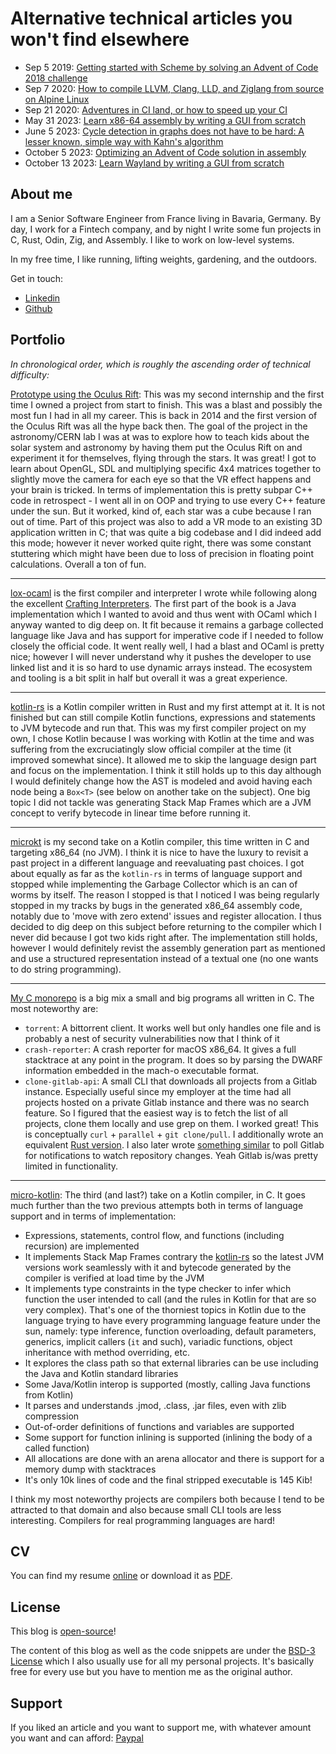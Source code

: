 <link rel="stylesheet" type="text/css" href="main.css">

# Alternative technical articles you won't find elsewhere

- Sep 5 2019: [Getting started with Scheme by solving an Advent of Code 2018 challenge](/blog/advent_of_code_2018_5)
- Sep 7 2020: [How to compile LLVM, Clang, LLD, and Ziglang from source on Alpine Linux](/blog/compile_ziglang_from_source_on_alpine_2020_9)
- Sep 21 2020: [Adventures in CI land, or how to speed up your CI](/blog/speed_up_your_ci.html)
- May 31 2023: [Learn x86-64 assembly by writing a GUI from scratch](/blog/x11_x64.html)
- June 5 2023: [Cycle detection in graphs does not have to be hard: A lesser known, simple way with Kahn's algorithm](/blog/kahns_algorithm.html)
- October 5 2023: [Optimizing an Advent of Code solution in assembly](/blog/advent_of_code_2018_5_revisited.html)
- October 13 2023: [Learn Wayland by writing a GUI from scratch](/blog/wayland_from_scratch.html)

## About me

I am a Senior Software Engineer from France living in Bavaria, Germany. By day, I work for a Fintech company, and by night I write some fun projects in C, Rust, Odin, Zig, and Assembly. I like to work on low-level systems.

In my free time, I like running, lifting weights, gardening, and the outdoors.

Get in touch:

- [Linkedin](https://www.linkedin.com/in/philippegaultier/)
- [Github](https://github.com/gaultier)


## Portfolio

*In chronological order, which is roughly the ascending order of technical difficulty:*

[Prototype using the Oculus Rift](https://github.com/gaultier/Simulation_Stars_OpenGL): This was my second internship and the first time I owned a project from start to finish. This was a blast and possibly the most fun I had in all my career. This is back in 2014 and the first version of the Oculus Rift was all the hype back then. The goal of the project in the astronomy/CERN lab I was at was to explore how to teach kids about the solar system and astronomy by having them put the Oculus Rift on and experiment it for themselves, flying through the stars. It was great! I got to learn about OpenGL, SDL and multiplying specific 4x4 matrices together to slightly move the camera for each eye so that the VR effect happens and your brain is tricked.
In terms of implementation this is pretty subpar C++ code in retrospect - I went all in on OOP and trying to use every C++ feature under the sun. But it worked, kind of, each star was a cube because I ran out of time.
Part of this project was also to add a VR mode to an existing 3D application written in C; that was quite a big codebase and I did indeed add this mode; however it never worked quite right, there was some constant stuttering which might have been due to loss of precision in floating point calculations. 
Overall a ton of fun.

---

[lox-ocaml](https://github.com/gaultier/lox-ocaml) is the first compiler and interpreter I wrote while following along the excellent [Crafting Interpreters](http://craftinginterpreters.com/the-lox-language.html). The first part of the book is a Java implementation which I wanted to avoid and thus went with OCaml which I anyway wanted to dig deep on. It fit because it remains a garbage collected language like Java and has support for imperative code if I needed to follow closely the official code. It went really well, I had a blast and OCaml is pretty nice; however I will never understand why it pushes the developer to use linked list and it is so hard to use dynamic arrays instead. The ecosystem and tooling is a bit split in half but overall it was a great experience.

---

[kotlin-rs](https://github.com/gaultier/kotlin-rs) is a Kotlin compiler written in Rust and my first attempt at it. It is not finished but can still compile Kotlin functions, expressions and statements to JVM bytecode and run that.
This was my first compiler project on my own, I chose Kotlin because I was working with Kotlin at the time and was suffering from the excruciatingly slow official compiler at the time (it improved somewhat since). It allowed me to skip the language design part and focus on the implementation.
I think it still holds up to this day although I would definitely change how the AST is modeled and avoid having each node being a `Box<T>` (see below on another take on the subject). One big topic I did not tackle was generating Stack Map Frames which are a JVM concept to verify bytecode in linear time before running it.

---

[microkt](https://github.com/gaultier/microkt) is my second take on a Kotlin compiler, this time written in C and targeting x86_64 (no JVM). I think it is nice to have the luxury to revisit a past project in a different language and reevaluating past choices. I got about equally as far as the `kotlin-rs` in terms of language support and stopped while implementing the Garbage Collector which is an can of worms by itself. The reason I stopped is that I noticed I was being regularly stopped in my tracks by bugs in the generated x86_64 assembly code, notably due to 'move with zero extend' issues and register allocation. I thus decided to dig deep on this subject before returning to the compiler which I never did because I got two kids right after.
The implementation still holds, however I would definitely revist the assembly generation part as mentioned and use a structured representation instead of a textual one (no one wants to do string programming).

---

[My C monorepo](https://github.com/gaultier/c) is a big mix a small and big programs all written in C. The most noteworthy are:
- `torrent`: A bittorrent client. It works well but only handles one file and is probably a nest of security vulnerabilities now that I think of it
- `crash-reporter`: A crash reporter for macOS x86_64. It gives a full stacktrace at any point in the program. It does so by parsing the DWARF information embedded in the  mach-o executable format.
- `clone-gitlab-api`: A small CLI that downloads all projects from a Gitlab instance. Especially useful since my employer at the time had all projects hosted on a private Gitlab instance and there was no search feature. So I figured that the easiest way is to fetch the list of all projects, clone them locally and use grep on them. I worked great! This is conceptually `curl` + `parallel` + `git clone/pull`. I additionally wrote an equivalent [Rust version](https://github.com/gaultier/gitlab-clone-all). I also later wrote [something similar](https://github.com/gaultier/gitlab-events) to poll Gitlab for notifications to watch repository changes. Yeah Gitlab is/was pretty limited in functionality.

---

[micro-kotlin](https://github.com/gaultier/micro-kotlin): The third (and last?) take on a Kotlin compiler, in C. It goes much further than the two previous attempts both in terms of language support and in terms of implementation:
- Expressions, statements, control flow, and functions (including recursion) are implemented
- It implements Stack Map Frames contrary the [kotlin-rs](https://github.com/gaultier/kotlin-rs) so the latest JVM versions work seamlessly with it and bytecode generated by the compiler is verified at load time by the JVM
- It implements type constraints in the type checker to infer which function the user intended to call (and the rules in Kotlin for that are so very complex). That's one of the thorniest topics in Kotlin due to the language trying to have every programming language feature under the sun, namely: type inference, function overloading, default parameters, generics, implicit callers (`it` and such), variadic functions, object inheritance with method overriding, etc.
- It explores the class path so that external libraries can be use including the Java and Kotlin standard libraries
- Some Java/Kotlin interop is supported (mostly, calling Java functions from Kotlin)
- It parses and understands .jmod, .class, .jar files, even with zlib compression
- Out-of-order definitions of functions and variables are supported
- Some support for function inlining is supported (inlining the body of a called function)
- All allocations are done with an arena allocator and there is support for a memory dump with stacktraces
- It's only 10k lines of code and the final stripped executable is 145 Kib!


I think my most noteworthy projects are compilers both because I tend to be attracted to that domain and also because small CLI tools are less interesting. Compilers for real programming languages are hard!

## CV

You can find my resume [online](https://gaultier.github.io/resume/resume)
or download it as [PDF](https://github.com/gaultier/resume/raw/master/Philippe_Gaultier_resume_en.pdf).

## License

This blog is [open-source](https://github.com/gaultier/blog)!

The content of this blog as well as the code snippets are under the [BSD-3 License](https://en.wikipedia.org/wiki/BSD_licenses) which I also usually use for all my personal projects. It's basically free for every use but you have to mention me as the original author.



## Support


If you liked an article and you want to support me, with whatever amount you want and can afford: [Paypal](https://paypal.me/philigaultier?country.x=DE&locale.x=en_US)
